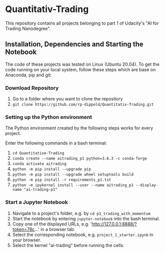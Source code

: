 # Quantitativ-Trading
This repository contains all projects belonging to part 1 of Udacity's "AI for Trading Nanodegree".

## Installation, Dependencies and Starting the Notebook
The code of these projects was tested on Linux (Ubuntu 20.04). To get the code running on your local system, follow these steps which are base on Anaconda, pip and git:

### Download Repository
1. Go to a folder where you want to clone the repository
2. `git clone https://github.com/rp-dippold/Quantitativ-Trading.git`

### Setting up the Python environment
The Python environment created by the following steps works for every project.

Enter the following commands in a bash terminal:
1. `cd Quantitative-Trading`
2. `conda create --name aitrading_p1 python=3.6.3 -c conda-forge`
3. `conda activate aitrading`
4. `python -m pip install --upgrade pip` 
5. `python -m pip install --upgrade wheel setuptools build`
6. `python -m pip install -r requirements_p1.txt`
7. `python -m ipykernel install --user --name aitrading_p1 --display-name "ai-trading-p1"`

### Start a Jupyter Notebook
1. Navigate to a project's folder, e.g. by `cd p1_trading_with_momentum`
2. Start the notebook by entering `jupyter-notebook` into the bash terminal.
3. Copy one of the displayed URLs, e.g. 'http://127.0.0.1:8888/?token=78c...' in a browser tab.
4. Select the corresponding notebook, e.g. `project_1_starter.ipynb` in your browser.
5. Select the kernel "ai-trading" before running the cells.
